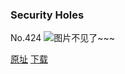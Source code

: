 ### Security Holes
No.424
![图片不见了~~~](https://imgs.xkcd.com/comics/security_holes.png)

[原址](https://xkcd.com//424) [下载](https://imgs.xkcd.com/comics/security_holes.png)

